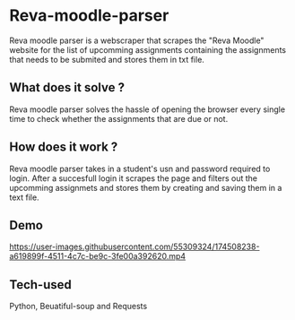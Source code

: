 # Reva-moodle-parser
Reva moodle parser is a webscraper that scrapes the "Reva Moodle" website for the list of upcomming assignments containing the assignments that needs to be submited and stores them in txt file.

## What does it solve ?
Reva moodle parser solves the hassle of opening the browser every single time to check whether the assignments that are due or not.

## How does it work ?
Reva moodle parser takes in a student's usn and password required to login. After a succesfull login it scrapes the page and filters out the upcomming assignmets and stores them by creating and saving them in  a text file.

## Demo

https://user-images.githubusercontent.com/55309324/174508238-a619899f-4511-4c7c-be9c-3fe00a392620.mp4

## Tech-used
Python, 
Beuatiful-soup and
Requests

